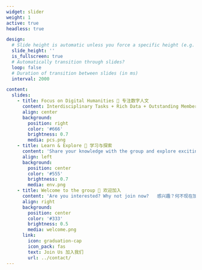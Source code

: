 ```yaml
---
widget: slider
weight: 1
active: true
headless: true

design:
  # Slide height is automatic unless you force a specific height (e.g. '400px')
  slide_height: ''
  is_fullscreen: true
  # Automatically transition through slides?
  loop: false
  # Duration of transition between slides (in ms)
  interval: 2000

content:
  slides:
    - title: Focus on Digital Humanities 🎨 专注数字人文
      content: Interdisciplinary Tasks + Rich Data + Outstanding Members = Our Lab   学科交叉任务 + 丰富的数据资源 + 杰出的成员 = 本实验室
      align: center
      background:
        position: right
        color: '#666'
        brightness: 0.7
        media: pcs.png
    - title: Learn & Explore 📝 学习与探索
      content: 'Share your knowledge with the group and explore exciting new topics together!   与大家分享你的知识，一起探索令人振奋的新课题!'
      align: left
      background:
        position: center
        color: '#555'
        brightness: 0.7
        media: env.png
    - title: Welcome to the group 👋 欢迎加入
      content: 'Are you interested? Why not join now?   感兴趣？何不现在加入？'
      align: right
      background:
        position: center
        color: '#333'
        brightness: 0.5
        media: welcome.png
      link:
        icon: graduation-cap
        icon_pack: fas
        text: Join Us 加入我们
        url: ../contact/
---
```

